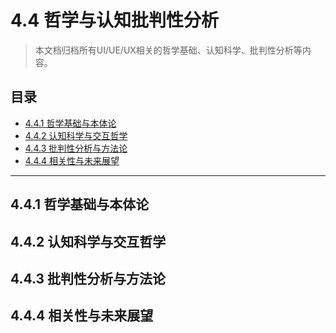 # 4.4 哲学与认知批判性分析

> 本文档归档所有UI/UE/UX相关的哲学基础、认知科学、批判性分析等内容。

## 目录

- [4.4.1 哲学基础与本体论](#441-哲学基础与本体论)
- [4.4.2 认知科学与交互哲学](#442-认知科学与交互哲学)
- [4.4.3 批判性分析与方法论](#443-批判性分析与方法论)
- [4.4.4 相关性与未来展望](#444-相关性与未来展望)

---

## 4.4.1 哲学基础与本体论

## 4.4.2 认知科学与交互哲学

## 4.4.3 批判性分析与方法论

## 4.4.4 相关性与未来展望 